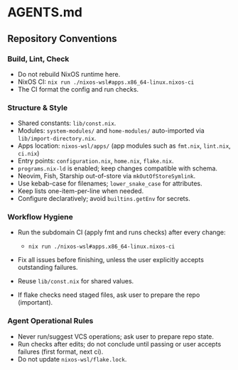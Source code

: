 # AGENTS.md

## Repository Conventions

### Build, Lint, Check

- Do not rebuild NixOS runtime here.
- NixOS CI: `nix run ./nixos-wsl#apps.x86_64-linux.nixos-ci`
- The CI format the config and run checks.

### Structure & Style

- Shared constants: `lib/const.nix`.
- Modules: `system-modules/` and `home-modules/` auto-imported via
  `lib/import-directory.nix`.
- Apps location: `nixos-wsl/apps/` (app modules such as `fmt.nix`, `lint.nix`, `ci.nix`)
- Entry points: `configuration.nix`, `home.nix`, `flake.nix`.
- `programs.nix-ld` is enabled; keep changes compatible with schema.
- Neovim, Fish, Starship out-of-store via `mkOutOfStoreSymlink`.
- Use kebab-case for filenames; `lower_snake_case` for attributes.
- Keep lists one-item-per-line when needed.
- Configure declaratively; avoid `builtins.getEnv` for secrets.

### Workflow Hygiene

- Run the subdomain CI (apply fmt and runs checks) after every change:
  - `nix run ./nixos-wsl#apps.x86_64-linux.nixos-ci`
- Fix all issues before finishing, unless the user explicitly accepts outstanding failures.

- Reuse `lib/const.nix` for shared values.
- If flake checks need staged files, ask user to prepare the repo (important).

### Agent Operational Rules

- Never run/suggest VCS operations; ask user to prepare repo state.
- Run checks after edits; do not conclude until passing or user
  accepts failures (first format, next ci).
- Do not update `nixos-wsl/flake.lock`.
